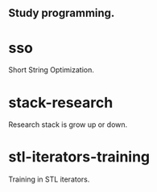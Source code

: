 ## Study programming. 

# sso
  Short String Optimization. 

# stack-research
  Research stack is grow up or down.

# stl-iterators-training
  Training in STL iterators.
